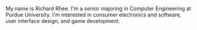 My name is Richard Rhee. I'm a senior majoring in Computer Engineering at Purdue University.
I'm interested in consumer electronics and software, user interface design, and game development.
